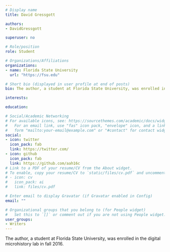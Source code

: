```yaml
---
# Display name
title: David Gressgott

authors:
- DavidGressgott

superuser: no

# Role/position
role: Student

# Organizations/Affiliations
organizations:
- name: Florida State University
  url: "https://fsu.edu"

# Short bio (displayed in user profile at end of posts)
bio: The author, a student at Florida State University, was enrolled in the digital microhistory lab in fall 2016.

interests:

education:

# Social/Academic Networking
# For available icons, see: https://sourcethemes.com/academic/docs/widgets/#icons
#   For an email link, use "fas" icon pack, "envelope" icon, and a link in the
#   form "mailto:your-email@example.com" or "#contact" for contact widget.
social:
- icon: twitter
  icon_pack: fab
  link: https://twitter.com/
- icon: github
  icon_pack: fab
  link: https://github.com/aah16c
# Link to a PDF of your resume/CV from the About widget.
# To enable, copy your resume/CV to `static/files/cv.pdf` and uncomment the lines below.  
# - icon: cv
#   icon_pack: ai
#   link: files/cv.pdf

# Enter email to display Gravatar (if Gravatar enabled in Config)
email: ""

# Organizational groups that you belong to (for People widget)
#   Set this to `[]` or comment out if you are not using People widget.  
user_groups:
- Writers
---
```

The author, a student at Florida State University, was enrolled in the digital microhistory lab in fall 2016.


